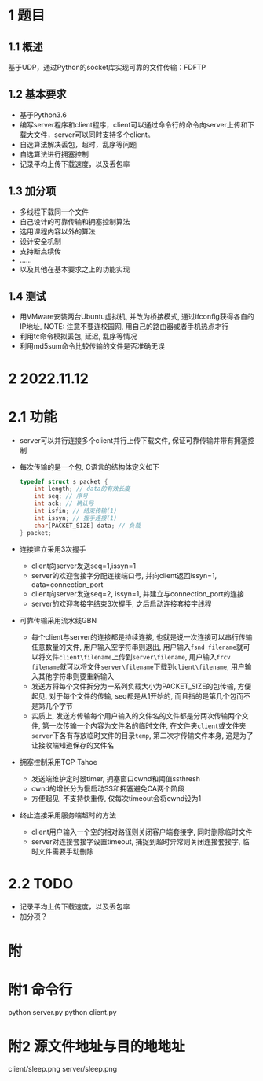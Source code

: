 # 1 题目
## 1.1 概述
基于UDP，通过Python的socket库实现可靠的文件传输：FDFTP
## 1.2 基本要求
- 基于Python3.6
- 编写server程序和client程序，client可以通过命令行的命令向server上传和下载大文件，server可以同时支持多个client。
- 自选算法解决丢包，超时，乱序等问题
- 自选算法进行拥塞控制
- 记录平均上传下载速度，以及丢包率
## 1.3 加分项
- 多线程下载同一个文件
- 自己设计的可靠传输和拥塞控制算法
- 选用课程内容以外的算法
- 设计安全机制
- 支持断点续传
- ……
- 以及其他在基本要求之上的功能实现
## 1.4 测试
- 用VMware安装两台Ubuntu虚拟机, 并改为桥接模式, 通过ifconfig获得各自的IP地址, 
    NOTE: 注意不要连校园网, 用自己的路由器或者手机热点才行
- 利用tc命令模拟丢包, 延迟, 乱序等情况
- 利用md5sum命令比较传输的文件是否准确无误

# 2 2022.11.12
# 2.1 功能
- server可以并行连接多个client并行上传下载文件, 保证可靠传输并带有拥塞控制

- 每次传输的是一个包, C语言的结构体定义如下

    ```C
    typedef struct s_packet {
        int length; // data的有效长度
        int seq; // 序号
        int ack; // 确认号
        int isfin; // 结束传输(1)
        int issyn; // 握手连接(1)
        char[PACKET_SIZE] data; // 负载
    } packet;
    ```

- 连接建立采用3次握手

    - client向server发送seq=1,issyn=1
    - server的欢迎套接字分配连接端口号, 并向client返回issyn=1, data=connection_port
    - client向server发送seq=2, issyn=1, 并建立与connection_port的连接
    - server的欢迎套接字结束3次握手, 之后启动连接套接字线程

- 可靠传输采用流水线GBN

    - 每个client与server的连接都是持续连接, 也就是说一次连接可以串行传输任意数量的文件, 用户输入空字符串则退出, 用户输入`fsnd filename`就可以将文件`client\filename`上传到`server\filename`, 用户输入`frcv filename`就可以将文件`server\filename`下载到`client\filename`, 用户输入其他字符串则要重新输入
    - 发送方将每个文件拆分为一系列负载大小为PACKET_SIZE的包传输, 方便起见, 对于每个文件的传输, seq都是从1开始的, 而且指的是第几个包而不是第几个字节
    - 实质上, 发送方传输每个用户输入的文件名的文件都是分两次传输两个文件, 第一次传输一个内容为文件名的临时文件, 在文件夹`client`或文件夹`server`下各有存放临时文件的目录`temp`,  第二次才传输文件本身, 这是为了让接收端知道保存的文件名

- 拥塞控制采用TCP-Tahoe

    - 发送端维护定时器timer, 拥塞窗口cwnd和阈值ssthresh
    - cwnd的增长分为慢启动SS和拥塞避免CA两个阶段
    - 方便起见, 不支持快重传, 仅每次timeout会将cwnd设为1

- 终止连接采用服务端超时的方法

    - client用户输入一个空的相对路径则关闭客户端套接字, 同时删除临时文件
    - server对连接套接字设置timeout, 捕捉到超时异常则关闭连接套接字, 临时文件需要手动删除
# 2.2 TODO

- 记录平均上传下载速度，以及丢包率
- 加分项？

# 附

# 附1 命令行
python server.py
python client.py
# 附2 源文件地址与目的地地址
client/sleep.png
server/sleep.png
